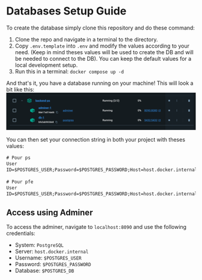 # Databases Setup Guide

To create the database simply clone this repository and do these command:
1. Clone the repo and navigate in a terminal to the directory.
2. Copy `.env.template` into `.env` and modify the values according to your need. (Keep in mind theses values will be used to create the DB and will be needed to connect to the DB). You can keep the default values for a local development setup. 
4. Run this in a terminal: `docker compose up -d`

And that's it, you have a database running on your machine! This will look a bit like this:
![Docker look into database](image.png)

You can then set your connection string in both your project with theses values:
```
# Pour ps
User ID=$POSTGRES_USER;Password=$POSTGRES_PASSWORD;Host=host.docker.internal;Port=5432;Database=ps;

# Pour pfe
User ID=$POSTGRES_USER;Password=$POSTGRES_PASSWORD;Host=host.docker.internal;Port=5432;Database=pfe;
```

## Access using Adminer

To access the adminer, navigate to `localhost:8090` and use the following credentials:
- System: `PostgreSQL`
- Server: `host.docker.internal`
- Username: `$POSTGRES_USER`
- Password: `$POSTGRES_PASSWORD`
- Database: `$POSTGRES_DB`
